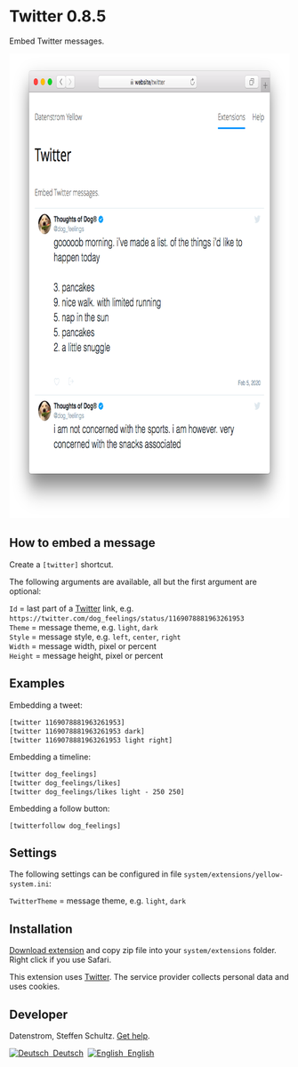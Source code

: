 Twitter 0.8.5
=============
Embed Twitter messages.

<p align="center"><img src="twitter-screenshot.png?raw=true" width="795" height="836" alt="Screenshot"></p>

## How to embed a message

Create a `[twitter]` shortcut. 

The following arguments are available, all but the first argument are optional:
 
`Id` = last part of a [Twitter](https://www.twitter.com) link, e.g. `https://twitter.com/dog_feelings/status/1169078881963261953`  
`Theme` = message theme, e.g. `light`, `dark`  
`Style` = message style, e.g. `left`, `center`, `right`  
`Width` = message width, pixel or percent  
`Height` = message height, pixel or percent  

## Examples

Embedding a tweet:

    [twitter 1169078881963261953]
    [twitter 1169078881963261953 dark]
    [twitter 1169078881963261953 light right]

Embedding a timeline:

    [twitter dog_feelings]
    [twitter dog_feelings/likes]
    [twitter dog_feelings/likes light - 250 250]

Embedding a follow button:

    [twitterfollow dog_feelings]

## Settings

The following settings can be configured in file `system/extensions/yellow-system.ini`:

`TwitterTheme` = message theme, e.g. `light`, `dark`  

## Installation

[Download extension](https://github.com/datenstrom/yellow-extensions/raw/master/zip/twitter.zip) and copy zip file into your `system/extensions` folder. Right click if you use Safari.

This extension uses [Twitter](https://www.twitter.com). The service provider collects personal data and uses cookies.

## Developer

Datenstrom, Steffen Schultz. [Get help](https://datenstrom.se/yellow/help/).

<p>
<a href="README-de.md"><img src="https://raw.githubusercontent.com/datenstrom/yellow-extensions/master/source/help/language-de.png" width="15" height="15" alt="Deutsch">&nbsp; Deutsch</a>&nbsp;
<a href="README.md"><img src="https://raw.githubusercontent.com/datenstrom/yellow-extensions/master/source/help/language-en.png" width="15" height="15" alt="English">&nbsp; English</a>&nbsp;
</p>
